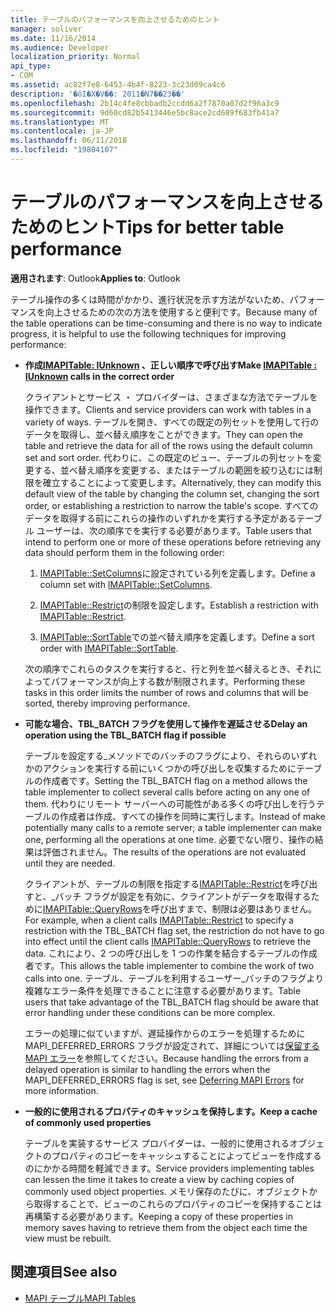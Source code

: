 ```yaml
---
title: テーブルのパフォーマンスを向上させるためのヒント
manager: soliver
ms.date: 11/16/2014
ms.audience: Developer
localization_priority: Normal
api_type:
- COM
ms.assetid: ac82f7e8-6453-4b4f-8223-3c23d09ca4c6
description: '�ŏI�X�V��: 2011�N7��23��'
ms.openlocfilehash: 2b14c4fe8cbbadb2ccdd6a2f7870a07d2f96a3c9
ms.sourcegitcommit: 9d60cd82b5413446e5bc8ace2cd689f683fb41a7
ms.translationtype: MT
ms.contentlocale: ja-JP
ms.lasthandoff: 06/11/2018
ms.locfileid: "19804107"
---
```

# <a name="tips-for-better-table-performance"></a><span data-ttu-id="e24ab-103">テーブルのパフォーマンスを向上させるためのヒント</span><span class="sxs-lookup"><span data-stu-id="e24ab-103">Tips for better table performance</span></span>
  
<span data-ttu-id="e24ab-104">**適用されます**: Outlook</span><span class="sxs-lookup"><span data-stu-id="e24ab-104">**Applies to**: Outlook</span></span> 
  
<span data-ttu-id="e24ab-105">テーブル操作の多くは時間がかかり、進行状況を示す方法がないため、パフォーマンスを向上させるための次の方法を使用すると便利です。</span><span class="sxs-lookup"><span data-stu-id="e24ab-105">Because many of the table operations can be time-consuming and there is no way to indicate progress, it is helpful to use the following techniques for improving performance:</span></span>
  
- <span data-ttu-id="e24ab-106">**作成[IMAPITable: IUnknown](imapitableiunknown.md) 、正しい順序で呼び出す**</span><span class="sxs-lookup"><span data-stu-id="e24ab-106">**Make [IMAPITable : IUnknown](imapitableiunknown.md) calls in the correct order**</span></span>
    
   <span data-ttu-id="e24ab-107">クライアントとサービス ・ プロバイダーは、さまざまな方法でテーブルを操作できます。</span><span class="sxs-lookup"><span data-stu-id="e24ab-107">Clients and service providers can work with tables in a variety of ways.</span></span> <span data-ttu-id="e24ab-108">テーブルを開き、すべての既定の列セットを使用して行のデータを取得し、並べ替え順序をことができます。</span><span class="sxs-lookup"><span data-stu-id="e24ab-108">They can open the table and retrieve the data for all of the rows using the default column set and sort order.</span></span> <span data-ttu-id="e24ab-109">代わりに、この既定のビュー、テーブルの列セットを変更する、並べ替え順序を変更する、またはテーブルの範囲を絞り込むには制限を確立することによって変更します。</span><span class="sxs-lookup"><span data-stu-id="e24ab-109">Alternatively, they can modify this default view of the table by changing the column set, changing the sort order, or establishing a restriction to narrow the table's scope.</span></span> <span data-ttu-id="e24ab-110">すべてのデータを取得する前にこれらの操作のいずれかを実行する予定があるテーブル ユーザーは、次の順序でを実行する必要があります。</span><span class="sxs-lookup"><span data-stu-id="e24ab-110">Table users that intend to perform one or more of these operations before retrieving any data should perform them in the following order:</span></span>
    
    1. <span data-ttu-id="e24ab-111">[IMAPITable::SetColumns](imapitable-setcolumns.md)に設定されている列を定義します。</span><span class="sxs-lookup"><span data-stu-id="e24ab-111">Define a column set with [IMAPITable::SetColumns](imapitable-setcolumns.md).</span></span>
        
    2. <span data-ttu-id="e24ab-112">[IMAPITable::Restrict](imapitable-restrict.md)の制限を設定します。</span><span class="sxs-lookup"><span data-stu-id="e24ab-112">Establish a restriction with [IMAPITable::Restrict](imapitable-restrict.md).</span></span>
        
    3. <span data-ttu-id="e24ab-113">[IMAPITable::SortTable](imapitable-sorttable.md)での並べ替え順序を定義します。</span><span class="sxs-lookup"><span data-stu-id="e24ab-113">Define a sort order with [IMAPITable::SortTable](imapitable-sorttable.md).</span></span>
    
    <span data-ttu-id="e24ab-114">次の順序でこれらのタスクを実行すると、行と列を並べ替えるとき、それによってパフォーマンスが向上する数が制限されます。</span><span class="sxs-lookup"><span data-stu-id="e24ab-114">Performing these tasks in this order limits the number of rows and columns that will be sorted, thereby improving performance.</span></span>
    
- <span data-ttu-id="e24ab-115">**可能な場合、TBL_BATCH フラグを使用して操作を遅延させる**</span><span class="sxs-lookup"><span data-stu-id="e24ab-115">**Delay an operation using the TBL_BATCH flag if possible**</span></span>
    
    <span data-ttu-id="e24ab-116">テーブルを設定する\_メソッドでのバッチのフラグにより、それらのいずれかのアクションを実行する前にいくつかの呼び出しを収集するためにテーブルの作成者です。</span><span class="sxs-lookup"><span data-stu-id="e24ab-116">Setting the TBL\_BATCH flag on a method allows the table implementer to collect several calls before acting on any one of them.</span></span> <span data-ttu-id="e24ab-117">代わりにリモート サーバーへの可能性がある多くの呼び出しを行うテーブルの作成者は作成、すべての操作を同時に実行します。</span><span class="sxs-lookup"><span data-stu-id="e24ab-117">Instead of make potentially many calls to a remote server; a table implementer can make one, performing all the operations at one time.</span></span> <span data-ttu-id="e24ab-118">必要でない限り、操作の結果は評価されません。</span><span class="sxs-lookup"><span data-stu-id="e24ab-118">The results of the operations are not evaluated until they are needed.</span></span> 
    
    <span data-ttu-id="e24ab-119">クライアントが、テーブルの制限を指定する[IMAPITable::Restrict](imapitable-restrict.md)を呼び出すと、\_バッチ フラグが設定を有効に、クライアントがデータを取得するために[IMAPITable::QueryRows](imapitable-queryrows.md)を呼び出すまで、制限は必要はありません。</span><span class="sxs-lookup"><span data-stu-id="e24ab-119">For example, when a client calls [IMAPITable::Restrict](imapitable-restrict.md) to specify a restriction with the TBL\_BATCH flag set, the restriction do not have to go into effect until the client calls [IMAPITable::QueryRows](imapitable-queryrows.md) to retrieve the data.</span></span> <span data-ttu-id="e24ab-120">これにより、2 つの呼び出しを 1 つの作業を結合するテーブルの作成者です。</span><span class="sxs-lookup"><span data-stu-id="e24ab-120">This allows the table implementer to combine the work of two calls into one.</span></span> <span data-ttu-id="e24ab-121">テーブル、テーブルを利用するユーザー\_バッチのフラグより複雑なエラー条件を処理できることに注意する必要があります。</span><span class="sxs-lookup"><span data-stu-id="e24ab-121">Table users that take advantage of the TBL\_BATCH flag should be aware that error handling under these conditions can be more complex.</span></span> 
    
    <span data-ttu-id="e24ab-122">エラーの処理に似ていますが、遅延操作からのエラーを処理するために MAPI\_DEFERRED_ERRORS フラグが設定されて、詳細については[保留する MAPI エラー](deferring-mapi-errors.md)を参照してください。</span><span class="sxs-lookup"><span data-stu-id="e24ab-122">Because handling the errors from a delayed operation is similar to handling the errors when the MAPI\_DEFERRED_ERRORS flag is set, see [Deferring MAPI Errors](deferring-mapi-errors.md) for more information.</span></span> 
    
- <span data-ttu-id="e24ab-123">**一般的に使用されるプロパティのキャッシュを保持します。**</span><span class="sxs-lookup"><span data-stu-id="e24ab-123">**Keep a cache of commonly used properties**</span></span>
    
    <span data-ttu-id="e24ab-124">テーブルを実装するサービス プロバイダーは、一般的に使用されるオブジェクトのプロパティのコピーをキャッシュすることによってビューを作成するのにかかる時間を軽減できます。</span><span class="sxs-lookup"><span data-stu-id="e24ab-124">Service providers implementing tables can lessen the time it takes to create a view by caching copies of commonly used object properties.</span></span> <span data-ttu-id="e24ab-125">メモリ保存のたびに、オブジェクトから取得することで、ビューのこれらのプロパティのコピーを保持することは再構築する必要があります。</span><span class="sxs-lookup"><span data-stu-id="e24ab-125">Keeping a copy of these properties in memory saves having to retrieve them from the object each time the view must be rebuilt.</span></span>
    
## <a name="see-also"></a><span data-ttu-id="e24ab-126">関連項目</span><span class="sxs-lookup"><span data-stu-id="e24ab-126">See also</span></span>

- [<span data-ttu-id="e24ab-127">MAPI テーブル</span><span class="sxs-lookup"><span data-stu-id="e24ab-127">MAPI Tables</span></span>](mapi-tables.md)

